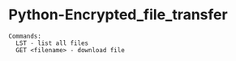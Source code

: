 # Python-Encrypted_file_transfer
```
Commands:
  LST - list all files
  GET <filename> - download file
```
